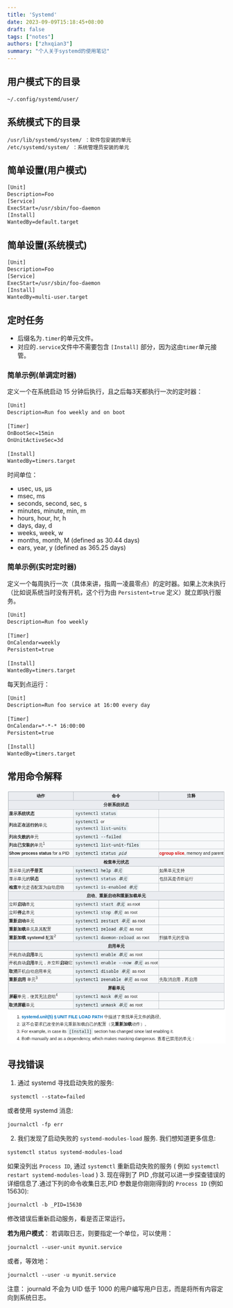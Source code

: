 ```yaml
---
title: 'Systemd'
date: 2023-09-09T15:18:45+08:00
draft: false
tags: ["notes"]
authors: ["zhxqian3"]
summary: "个人关于systemd的使用笔记"
---
```


## 用户模式下的目录

```
~/.config/systemd/user/
```

## 系统模式下的目录

```
/usr/lib/systemd/system/ ：软件包安装的单元
/etc/systemd/system/ ：系统管理员安装的单元
```

## 简单设置(用户模式)

```
[Unit] 
Description=Foo 
[Service] 
ExecStart=/usr/sbin/foo-daemon 
[Install] 
WantedBy=default.target
```

## 简单设置(系统模式)

```
[Unit] 
Description=Foo 
[Service] 
ExecStart=/usr/sbin/foo-daemon 
[Install] 
WantedBy=multi-user.target
```

## 定时任务

- 后缀名为`.timer`的单元文件。
- 对应的`.service`文件中不需要包含 `[Install]` 部分，因为这由`timer`单元接管。

### 简单示例(单调定时器)

定义一个在系统启动 15 分钟后执行，且之后每3天都执行一次的定时器：

```
[Unit]
Description=Run foo weekly and on boot

[Timer]
OnBootSec=15min
OnUnitActiveSec=3d 

[Install]
WantedBy=timers.target
```

时间单位：

- usec, us, µs
- msec, ms
- seconds, second, sec, s
- minutes, minute, min, m
- hours, hour, hr, h
- days, day, d
- weeks, week, w
- months, month, M (defined as 30.44 days)
- ears, year, y (defined as 365.25 days)

### 简单示例(实时定时器)

定义一个每周执行一次（具体来讲，指周一凌晨零点）的定时器。如果上次未执行（比如说系统当时没有开机，这个行为由 `Persistent=true` 定义）就立即执行服务。

```
[Unit]
Description=Run foo weekly

[Timer]
OnCalendar=weekly
Persistent=true

[Install]
WantedBy=timers.target
```

每天到点运行：
```
[Unit]
Description=Run foo service at 16:00 every day

[Timer]
OnCalendar=*-*-* 16:00:00
Persistent=true

[Install]
WantedBy=timers.target
```

## 常用命令解释

![systemd-img1](systemd-img1.png)

## 寻找错误

1.  通过 systemd 寻找启动失败的服务:

```
 systemctl --state=failed
```

或者使用 systemd 消息:

```
journalctl -fp err
```

2.  我们发现了启动失败的 `systemd-modules-load` 服务. 我们想知道更多信息:

```
systemctl status systemd-modules-load
```

如果没列出 `Process ID`, 通过 `systemctl` 重新启动失败的服务 ( 例如 `systemctl restart systemd-modules-load` )
3\. 现在得到了 PID ,你就可以进一步探查错误的详细信息了.通过下列的命令收集日志,PID 参数是你刚刚得到的 `Process ID` (例如 15630):

```
journalctl -b _PID=15630
```

修改错误后重新启动服务，看是否正常运行。

**若为用户模式**：
若调取日志，则要指定一个单位，可以使用：

```
journalctl --user-unit myunit.service
```

或者，等效地：

```
journalctl --user -u myunit.service
```

注意： journald 不会为 UID 低于 1000 的用户编写用户日志，而是将所有内容定向到系统日志。